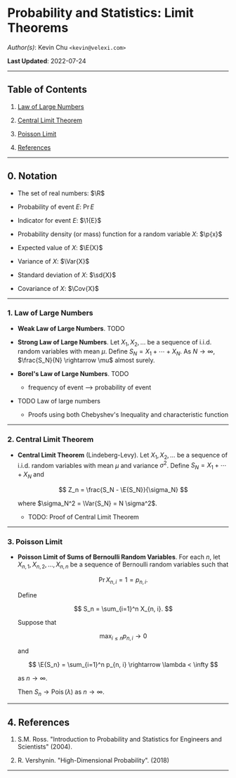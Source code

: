 Probability and Statistics: Limit Theorems
==========================================

*Author(s)*: Kevin Chu `<kevin@velexi.com>`

__Last Updated__: 2022-07-24

--------------------------------------------------------------------------------------------

Table of Contents
-----------------

1. [Law of Large Numbers][#1]

2. [Central Limit Theorem][#2]

3. [Poisson Limit][#3]

4. [References][#4]

--------------------------------------------------------------------------------------------

## 0. Notation

* $\newcommand{\R}{\mathbb{R}}$
  The set of real numbers: $\R$

* $\newcommand{\Pr}[1]{{\mathbb{P}\left[{#1}\right]}}$
  Probability of event $E$: $\Pr{E}$

* $\newcommand{\1}[1]{{\mathbf{1}_{\left\{{#1}\right\}}}}$
  Indicator for event $E$: $\1{E}$

* $\newcommand{\p}[1]{{p\left({#1}\right)}}$
  Probability density (or mass) function for a random variable $X$: $\p{x}$

* $\newcommand{\E}[1]{{\mathbb{E}\left[{#1}\right]}}$
  Expected value of $X$: $\E{X}$

* $\newcommand{\Var}[1]{{\operatorname{Var}}{\left(#1\right)}}$
  Variance of $X$: $\Var{X}$

* $\newcommand{\sd}[1]{\sigma{\left(#1\right)}}$
  Standard deviation of $X$: $\sd{X}$

* $\newcommand{\Cov}[1]{{\operatorname{Cov}}{\left(#1\right)}}$
  Covariance of $X$: $\Cov{X}$

--------------------------------------------------------------------------------------------

### 1. Law of Large Numbers

* __Weak Law of Large Numbers__. TODO

* __Strong Law of Large Numbers__. Let $X_1, X_2, \ldots$ be a sequence of i.i.d. random
  variables with mean $\mu$. Define $S_N = X_1 + \cdots + X_N$. As $N \rightarrow \infty$,
  $\frac{S_N}{N} \rightarrow \mu$ almost surely.

* __Borel's Law of Large Numbers__. TODO
  * frequency of event --> probability of event

* TODO Law of large numbers
  * Proofs using both Chebyshev's Inequality and characteristic function

--------------------------------------------------------------------------------------------

### 2. Central Limit Theorem

* __Central Limit Theorem__ (Lindeberg-Levy). Let $X_1, X_2, \ldots$ be a sequence of
  i.i.d. random variables with mean $\mu$ and variance $\sigma^2$. Define
  $S_N = X_1 + \cdots + X_N$ and

  $$
  Z_n = \frac{S_N - \E{S_N}}{\sigma_N}
  $$

  where $\sigma_N^2 = \Var{S_N} = N \sigma^2$.

  * TODO: Proof of Central Limit Theorem

--------------------------------------------------------------------------------------------

### 3. Poisson Limit

* __Poisson Limit of Sums of Bernoulli Random Variables__. For each $n$, let
  $X_{n,1}, X_{n,2}, \ldots, X_{n,n}$ be a sequence of Bernoulli random variables such
  that

  $$
  \Pr{X_{n, i} = 1} = p_{n, i}.
  $$

  Define

  $$
  S_n = \sum_{i=1}^n X_{n, i}.
  $$

  Suppose that

  $$
  \max_{i \le n} p_{n, i} \rightarrow 0
  $$

  and

  $$
  \E{S_n} = \sum_{i=1}^n p_{n, i} \rightarrow \lambda < \infty
  $$

  as $n \rightarrow \infty$.

  Then $S_n \rightarrow \operatorname{Pois}(\lambda)$ as $n \rightarrow \infty$.

--------------------------------------------------------------------------------------------

## 4. References

1. S.M. Ross. "Introduction to Probability and Statistics for Engineers and
   Scientists" (2004).

2. R. Vershynin. "High-Dimensional Probability". (2018)

--------------------------------------------------------------------------------------------

[----------------------------------- INTERNAL LINKS -----------------------------------]: #

[#1]: #1-law-of-large-numbers

[#2]: #2-central-limit-theorem

[#3]: #3-poisson-limit

[#4]: #4-references

[----------------------------------- EXTERNAL LINKS -----------------------------------]: #
